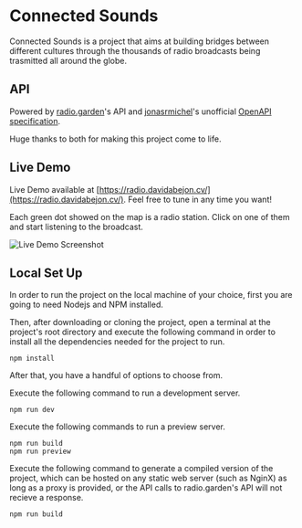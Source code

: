 # Connected Sounds
Connected Sounds is a project that aims at building bridges between different cultures through the thousands of radio broadcasts being trasmitted all around the globe.
## API
Powered by [radio.garden](https://radio.garden)'s API and [jonasrmichel](https://github.com/jonasrmichel)'s unofficial [OpenAPI specification](https://jonasrmichel.github.io/radio-garden-openapi/).

Huge thanks to both for making this project come to life.
## Live Demo
Live Demo available at [https://radio.davidabejon.cv/](https://radio.davidabejon.cv/). Feel free to tune in any time you want!

Each green dot showed on the map is a radio station. Click on one of them and start listening to the broadcast.

![Live Demo Screenshot](https://i.imgur.com/56YEHwc.jpeg)
## Local Set Up
In order to run the project on the local machine of your choice, first you are going to need Nodejs and NPM installed.

Then, after downloading or cloning the project, open a terminal at the project's root directory and execute the following command in order to install all the dependencies needed for the project to run.
```
npm install
```
After that, you have a handful of options to choose from.

Execute the following command to run a development server.
```
npm run dev
```
Execute the following commands to run a preview server.
```
npm run build
npm run preview
```
Execute the following command to generate a compiled version of the project, which can be hosted on any static web server (such as NginX) as long as a proxy is provided, or the API calls to radio.garden's API will not recieve a response.
```
npm run build
```
